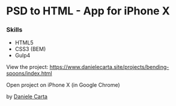 <h1>PSD to HTML - App for iPhone X</h1>

<h3>Skills</h3>

- HTML5
- CSS3 (BEM)
- Gulp4

View the project: https://www.danielecarta.site/projects/bending-spoons/index.html

Open project on iPhone X (in Google Chrome)

by <a href="https://www.linkedin.com/in/daniele-carta-lugano/?locale=it_IT">Daniele Carta</a>